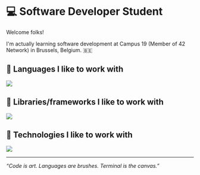 # 💻 Software Developer Student

Welcome folks!

I'm actually learning software development at Campus 19 (Member of 42 Network) in Brussels, Belgium. 🇧🇪

## 🧬 Languages I like to work with

[![](https://skillicons.dev/icons?i=bash,c,go,python,SQL,html,css,javascript,typescript)](https://skillicons.dev)

## 🧬 Libraries/frameworks I like to work with

[![](https://skillicons.dev/icons?i=tailwindcss)](https://skillicons.dev)

## 🫆 Technologies I like to work with

[![](https://skillicons.dev/icons?i=apple,debian,kali,postgresql,prisma,github,docker,aws)](https://skillicons.dev)

---

*“Code is art. Languages are brushes. Terminal is the canvas.”*
